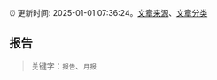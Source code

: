:alarm_clock: 更新时间: 2025-01-01 07:36:24。[文章来源](/README.md)、[文章分类](/TAGS.md)

## 报告


> 关键字：`报告`、`月报`



